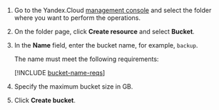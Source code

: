 1. Go to the Yandex.Cloud [management console](https://console.cloud.yandex.ru) and select the folder where you want to perform the operations.

1. On the folder page, click **Create resource** and select **Bucket**.

1. In the **Name** field, enter the bucket name, for example, `backup`.

   The name must meet the following requirements:

   [!INCLUDE [bucket-name-reqs](../../_includes/bucket-name-reqs.md)]

1. Specify the maximum bucket size in GB.

1. Click **Create bucket**.

